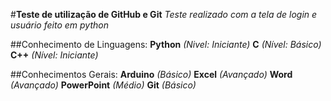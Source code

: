 #**Teste de utilização de GitHub e Git**
*Teste realizado com a tela de login e usuário feito em python*

##Conhecimento de Linguagens:
**Python** *(Nivel: Iniciante)*
**C** *(Nível: Básico)*
**C++** *(Nível: Iniciante)*

##Conhecimentos Gerais:
**Arduino** *(Básico)*
**Excel** *(Avançado)*
**Word** *(Avançado)*
**PowerPoint** *(Médio)*
**Git** *(Básico)*

